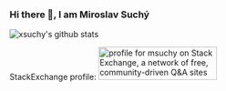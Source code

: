 ### Hi there 👋, I am Miroslav Suchý

![xsuchy's github stats](https://github-readme-stats.vercel.app/api?username=xsuchy&show_icons=true&theme=tokyonight)

StackExchange profile: 
<a href="https://stackexchange.com/users/4266407">
<img src="https://stackexchange.com/users/flair/4266407.png" width="208" height="58" alt="profile for msuchy on Stack Exchange, a network of free, community-driven Q&amp;A sites" title="profile for msuchy on Stack Exchange, a network of free, community-driven Q&amp;A sites">
</a>

<!--
**xsuchy/xsuchy** is a ✨ _special_ ✨ repository because its `README.md` (this file) appears on your GitHub profile.

Here are some ideas to get you started:

- 🔭 I’m currently working on ...
- 🌱 I’m currently learning ...
- 👯 I’m looking to collaborate on ...
- 🤔 I’m looking for help with ...
- 💬 Ask me about ...
- 📫 How to reach me: ...
- 😄 Pronouns: ...
- ⚡ Fun fact: ...
-->
